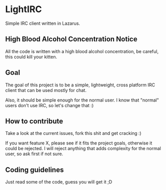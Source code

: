 # LightIRC

Simple IRC client written in Lazarus.

## High Blood Alcohol Concentration Notice

All the code is written with a high blood alcohol concentration, be careful, this could kill your kitten.

## Goal

The goal of this project is to be a simple, lightweight, cross platform IRC client that can be used mostly for chat.

Also, it should be simple enough for the normal user. I know that "normal" users don't use IRC, so let's change that :)

## How to contribute

Take a look at the current issues, fork this shit and get cracking :)

If you want feature X, please see if it fits the project goals, otherwise it could be rejected. I will reject anything that adds complexity for the normal user, so ask first if not sure.

## Coding guidelines

Just read some of the code, guess you will get it ;D